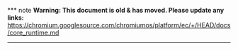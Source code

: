 *** note
**Warning: This document is old & has moved.  Please update any links:**<br>
https://chromium.googlesource.com/chromiumos/platform/ec/+/HEAD/docs/core_runtime.md
***

